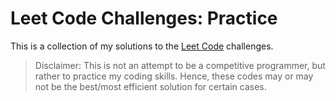 # Leet Code Challenges: Practice

This is a collection of my solutions to the [Leet Code](https://leetcode.com/) challenges. 

> Disclaimer: This is not an attempt to be a competitive programmer, but rather to practice my coding skills. Hence, these codes may or may not be the best/most efficient solution for certain cases.

